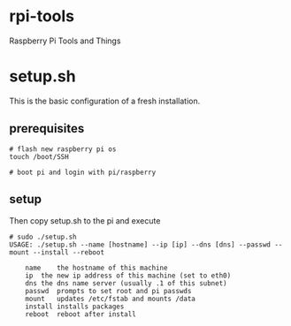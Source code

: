 # rpi-tools
Raspberry Pi Tools and Things

# setup.sh
This is the basic configuration of a fresh installation.

## prerequisites
```
# flash new raspberry pi os
touch /boot/SSH

# boot pi and login with pi/raspberry
```

## setup
Then copy setup.sh to the pi and execute
```
# sudo ./setup.sh
USAGE: ./setup.sh --name [hostname] --ip [ip] --dns [dns] --passwd --mount --install --reboot

	name	the hostname of this machine
	ip	the new ip address of this machine (set to eth0)
	dns	the dns name server (usually .1 of this subnet)
	passwd	prompts to set root and pi passwds
	mount	updates /etc/fstab and mounts /data
	install	installs packages
	reboot	reboot after install
```
